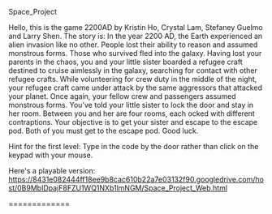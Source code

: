 Space_Project

Hello, this is the game 2200AD by Kristin Ho, Crystal Lam, Stefaney Guelmo and Larry Shen. 
The story is:
  In the year 2200 AD, the Earth experienced an alien invasion like no other.
		People lost their ability to reason and assumed monstrous forms. Those
		who survived fled into the galaxy.
		Having lost your parents in the chaos, you and your little sister boarded
		a refugee craft destined to cruise aimlessly in the galaxy, searching for
		contact with other refugee crafts. While volunteering for crew duty in the
		middle of the night, your refugee craft came under attack by the same
		aggressors that attacked your planet. Once again, your fellow crew and
		passengers assumed monstrous forms.
		You've told your little sister to lock the door and stay in her room.
		Between you and her are four rooms, each ocked with different contraptions.
		Your objective is to get your sister and escape to the escape pod. Both of
		you must get to the escape pod. Good luck.

Hint for the first level: Type in the code by the door rather than click on the keypad with your mouse.

Here's a playable version:
https://8431e082444ff18ee9b8cac610b22a7e03132f90.googledrive.com/host/0B9MbIDpajF8FZU1WQ1NXb1lmNGM/Space_Project_Web.html

=============
